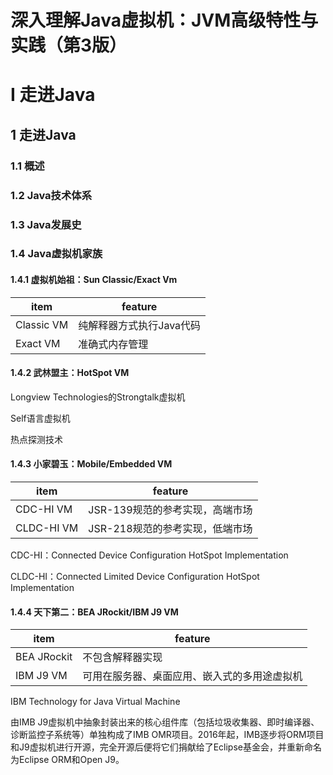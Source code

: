 # 深入理解Java虚拟机：JVM高级特性与实践（第3版）





# I 走进Java



## 1 走进Java



### 1.1 概述



### 1.2 Java技术体系



### 1.3 Java发展史



### 1.4 Java虚拟机家族



#### 1.4.1 虚拟机始祖：Sun Classic/Exact Vm



| item       | feature                  |
| ---------- | ------------------------ |
| Classic VM | 纯解释器方式执行Java代码 |
| Exact VM   | 准确式内存管理           |



#### 1.4.2 武林盟主：HotSpot VM



Longview Technologies的Strongtalk虚拟机



Self语言虚拟机



热点探测技术



#### 1.4.3 小家碧玉：Mobile/Embedded VM



| item       | feature                         |
| ---------- | ------------------------------- |
| CDC-HI VM  | JSR-139规范的参考实现，高端市场 |
| CLDC-HI VM | JSR-218规范的参考实现，低端市场 |



CDC-HI：Connected Device Configuration HotSpot Implementation



CLDC-HI：Connected Limited Device Configuration HotSpot Implementation





#### 1.4.4 天下第二：BEA JRockit/IBM J9 VM



| item        | feature                                      |
| ----------- | -------------------------------------------- |
| BEA JRockit | 不包含解释器实现                             |
| IBM J9 VM   | 可用在服务器、桌面应用、嵌入式的多用途虚拟机 |



IBM Technology for Java Virtual Machine



由IMB J9虚拟机中抽象封装出来的核心组件库（包括垃圾收集器、即时编译器、诊断监控子系统等）单独构成了IMB OMR项目。2016年起，IMB逐步将ORM项目和J9虚拟机进行开源，完全开源后便将它们捐献给了Eclipse基金会，并重新命名为Eclipse ORM和Open J9。































